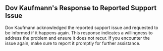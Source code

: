 ## Dov Kaufmann's Response to Reported Support Issue

Dov Kaufmann acknowledged the reported support issue and requested to be informed if it happens again. This response indicates a willingness to address the problem and ensure it does not recur. If you encounter the issue again, make sure to report it promptly for further assistance.